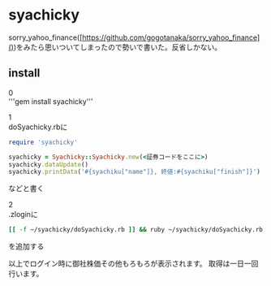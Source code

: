 # syachicky

sorry_yahoo_finance([https://github.com/gogotanaka/sorry_yahoo_finance]())をみたら思いついてしまったので勢いで書いた。反省しかない。

## install
0  
'''gem install syachicky'''

1  
doSyachicky.rbに

```ruby
require 'syachicky'

syachicky = Syachicky::Syachicky.new(<証券コードをここに>)
syachicky.dataUpdate()
syachicky.printData('#{syachiku["name"]}, 終値:#{syachiku["finish"]}')
```

などと書く

2  
.zloginに

```zsh
[[ -f ~/syachicky/doSyachicky.rb ]] && ruby ~/syachicky/doSyachicky.rb
```

を追加する


以上でログイン時に御社株価その他もろもろが表示されます。
取得は一日一回行います。
